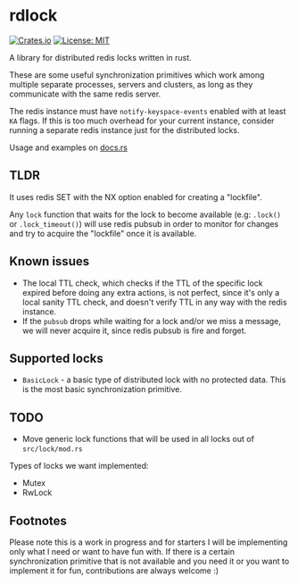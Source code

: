 # rdlock

[![Crates.io](https://img.shields.io/crates/v/rdlock.svg)](https://crates.io/crates/rdlock)
[![License: MIT](https://img.shields.io/badge/License-MIT-blue.svg)](./LICENSE)

A library for distributed redis locks written in rust.

These are some useful synchronization primitives which work among multiple separate processes, servers and clusters, as long as they communicate with the same redis server.

The redis instance must have `notify-keyspace-events` enabled with at least `KA` flags.
If this is too much overhead for your current instance, consider running a separate redis instance just for the distributed locks.

Usage and examples on [docs.rs](https://docs.rs/rdlock/latest/rdlock/)

## TLDR
It uses redis SET with the NX option enabled for creating a "lockfile".

Any `lock` function that waits for the lock to become available (e.g: `.lock()` or `.lock_timeout()`) will use redis pubsub in order to monitor for changes and try to acquire the "lockfile" once it is available.

## Known issues
* The local TTL check, which checks if the TTL of the specific lock expired before doing any extra actions, is not perfect, since it's only a local sanity TTL check, and doesn't verify TTL in any way with the redis instance.
* If the `pubsub` drops while waiting for a lock and/or we miss a message, we will never acquire it, since redis pubsub is fire and forget.

## Supported locks
* `BasicLock` - a basic type of distributed lock with no protected data. This is the most basic synchronization primitive.

## TODO
* Move generic lock functions that will be used in all locks out of `src/lock/mod.rs`

Types of locks we want implemented:
* Mutex
* RwLock

## Footnotes
Please note this is a work in progress and for starters I will be implementing only what I need or want to have fun with. If there is a certain synchronization primitive that is not available and you need it or you want to implement it for fun, contributions are always welcome :)
